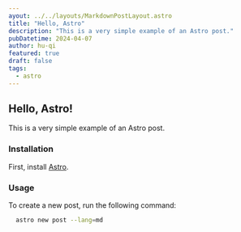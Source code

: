 ```yaml
---
ayout: ../../layouts/MarkdownPostLayout.astro
title: "Hello, Astro"
description: "This is a very simple example of an Astro post."
pubDatetime: 2024-04-07
author: hu-qi
featured: true
draft: false
tags:
  - astro
---
```


## Hello, Astro!

This is a very simple example of an Astro post.

### Installation

First, install [Astro](https://astro.build/).

### Usage

To create a new post, run the following command:

```bash
  astro new post --lang=md
```